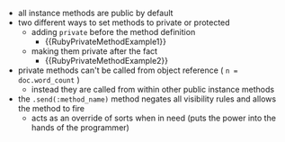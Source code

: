 * all instance methods are public by default
* two different ways to set methods to private or protected
  * adding `private` before the method definition
    * {{RubyPrivateMethodExample1}}
  * making them private after the fact
    * {{RubyPrivateMethodExample2}}
* private methods can't be called from object reference ( `n = doc.word_count` )
  * instead they are called from within other public instance methods
* the `.send(:method_name)` method negates all visibility rules and allows the method to fire
  * acts as an override of sorts when in need (puts the power into the hands of the programmer)